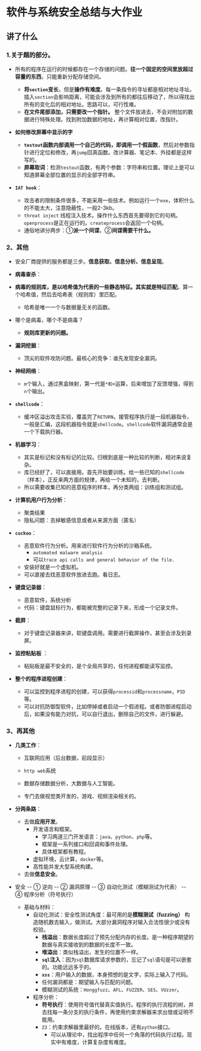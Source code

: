 # 软件与系统安全总结与大作业

## 讲了什么

### 1.关于题的部分。
* 所有的程序在运行的时候都存在一个存储的问题。**往一个固定的空间里放超过容量的东西**，只能重新分配存储空间。
    * **将`section`变长**，但是**操作有难度**。每一条指令的寻址都是相对地址寻址。插入`section`会影响距离，可能会涉及到所有的都往后移动了，所以得找出所有的变化后的相对地址。思路可以，可行性难。
    * **在文件尾部添加，只需要改一个指针。** 整个文件放进去，不会对附加的数据进行特殊处理。找到附加数据的地址，再计算相对位置，改指针。
* **如何修改屏幕中显示的字**
    * **`testout`函数内部调用一个自己的代码，即调用一个假函数**，然后对参数指针进行定位和修改，再`jump`回真函数。改计算器、笔记本、外挂都是这样写的。
    * **屏幕取词**：检测`testout`函数，有两个参数：字符串和位置。理论上是可以知道屏幕全部位置的显示的全部字符串。
    
* **`IAT hook`**：
  * 攻击者的限制条件很多，不能采用一些技术。例如运行一个`exe`，体积什么的不能太大，注意隐蔽性，一般2-3kb。
  * `threat inject` 线程注入技术。操作什么东西首先要得到它的句柄。`openprocess`是正在运行的。`createprocess`会返回一个句柄。
  * 通俗地讲分两步：①**派一个间谍**，②**间谍需要干什么。**

### 2、其他

* 安全厂商提供的服务都是三步。**信息获取、信息分析、信息呈现**。

* **病毒查杀**：
* **病毒的规则库，是以哈希值为代表的一些静态特征。**其实就是**特征匹配**。算一个哈希值，然后去哈希表（规则库）里匹配。
    * 哈希是唯一一个与数据量无关的函数。
  
* 哪个是病毒，哪个不是病毒？
    * **规则库更新的问题。**
  
* **漏洞挖掘**：
  * 顶尖的软件攻防问题。最核心的竞争：谁先发现安全漏洞。
  
* **神经网络**：
  * `m`个输入，通过黑盒映射，第一代是`*和+`运算，后来增加了反馈增强，得到`n`个输出。

* **`shellcode`**：
  *  缓冲区溢出攻击实验，覆盖完了`RETURN`，接管程序执行是一段机器指令，一般是汇编，这段机器指令就是`shellcode`。`shellcode`软件漏洞通常会是一个下载执行器。
* **机器学习**：
  * 其实是标记和没有标记的比较。归根到底是一种比较的判断，相对来说复杂。
  * 库已经好了，可以直接用。首先开始要训练。给一些已知的`shellcode`（样本），正反来两方面的规律，再给一个未知的，去判断。
  * 所以需要收集已知的恶意程序的样本，再分类两组：训练组和测试组。
* **计算机用户行为分析**：
  * 聚类结果
  * 隐私问题：去掉敏感信息或者从来源方面（匿名）

* **`cuckoo`**：
  * 恶意软件行为分析。用来进行软件行为分析的沙箱系统。
    * `automated malware analysis`
    * 可以`trace api calls and general behavior of the file.`
  * 安装好就是一个虚拟机。
  * 可以直接去找恶意软件放进去跑。看日志。
* **键盘记录器**：
  * 恶意软件，系统分析
  * 代码：键盘鼠标行为，都能被完整的记录下来，形成一个记录文件。
  
* **截屏**：
  * 对于键盘记录器来讲，软键盘调用。需要进行截屏操作，甚至会涉及到录屏。

* **监控粘贴板** ：
  * 粘贴板是最不安全的，是个全局共享的，任何进程都能读写监控。
  
* **整个的程序进程创建**：
  * 可以监控到程序进程的创建，可以获得`processid`和`processname`，`PID`等。
  * 可以对抗防御型软件，比如停掉或者启动一个假进程。或者防御进程启动后，如果没有能力对抗，可以自行退出，删除自己的文件，进行躲避。

### 3、再其他

* **几类工作**：
  * 互联网应用（后台数据，前段显示）
  
  * `http web`系统
  
  * 数据存储数据分析，大数据与人工智能。
  
  * 专门去做视觉类开发的，游戏、视频渲染相关的。
  
* **分两条路**：
  * 去做**应用开发**。
    * 开发语言和框架。
      * 学习两道三门开发语言：`java`、`python`、`php`等。
      * 框架是一系列接口和回调和事件处理。
      * 具体框架都有教程。
    * 虚拟环境，云计算，`docker`等。
    * 高性能并发大型系统构建。
  * 去做**信息安全**。
  
* 安全 -- ① 逆向 -- ② 漏洞原理 -- ③ 自动化测试（模糊测试为代表） -- ④ 程序分析（符号执行） 
  * 基础与材料：
    * 自动化测试：安全性测试角度：最可用的是**模糊测试（fuzzing）** 构造随机数去输入，做测试。大部分漏洞程序对输入合法性很少或没有校验。
      * **栈溢出**：数据长度超过了预先分配内存的长度。是一种程序期望的数据与真实接收到的数据的长度不一致。
      * **堆溢出**：类似栈溢出，发生的位置不一样。
      * **`sql`注入**：因为`sql`数据库请求参数的，忘记了`sql`语句是可以嵌套的。功能远远多于的。
      * **`xss`**：用户输入的数据，本身预想的是文字，实际上输入了代码。
      *  任何漏洞都是：期望输入与匹配的问题。
      * 模糊测试的系统：`Honggfuzz`、`AFL`、`FUZZER`、`SES`、`VUzzer`。
    * 程序分析：
      * **符号执行**：使用符号值代替真实值执行。程序的执行流程的树，并去找每一条分支的执行条件，再使用约束求解器来求出借或证明不能用。
      * `Z3`：约束求解器里最好的。在线版本，还有`python`接口。
        * 可以从理论中，找出程序中任何一个角落的代码执行过程。现实中有难度，计算复杂度有难度。
